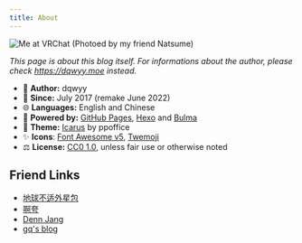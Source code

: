 ```yaml
---
title: About
---
```

![Me at VRChat (Photoed by my friend Natsume)](https://s2.loli.net/2022/08/15/59XUpneHPrjTuF1.png)

*This page is about this blog itself. For informations about the author, please check https://dqwyy.moe instead.*

- 👤 **Author:** dqwyy
- 📅 **Since:** July 2017 (remake June 2022)
- 🌐 **Languages:** English and Chinese
- 🔌 **Powered by:** [GitHub Pages](https://pages.github.com/), [Hexo](https://hexo.io/) and [Bulma](https://bulma.io/)
- 🎨 **Theme:** [Icarus](https://github.com/ppoffice/hexo-theme-icarus) by ppoffice
- ✨ **Icons**: [Font Awesome v5](https://fontawesome.com/), [Twemoji](https://twemoji.maxcdn.com/)
- ⚖️ **License:** [CC0 1.0](https://creativecommons.org/publicdomain/zero/1.0/), unless fair use or otherwise noted

## Friend Links
- [地球不适外星包](https://huajia.163.com/profile/PBZQWbD8)
- [啊夸](https://www.cnblogs.com/Aquakinn/)
- [Denn Jang](https://dennjang.github.io/)
- [gq's blog](https://zgq.ink/)
